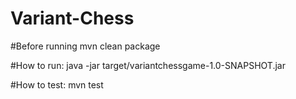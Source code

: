 # Variant-Chess

#Before running
mvn clean package

#How to run:
java -jar target/variantchessgame-1.0-SNAPSHOT.jar

#How to test:
mvn test
